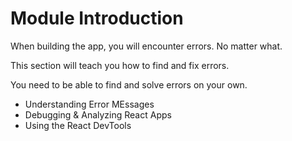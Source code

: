 # Module Introduction

When building the app, you will encounter errors. No matter what.

This section will teach you how to find and fix errors.

You need to be able to find and solve errors on your own.

- Understanding Error MEssages
- Debugging & Analyzing React Apps
- Using the React DevTools
